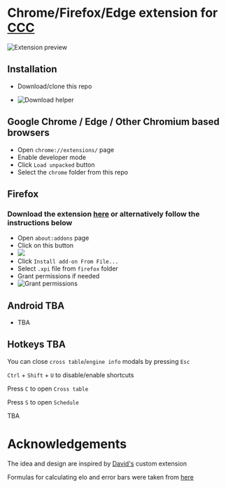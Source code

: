 # Chrome/Firefox/Edge extension for [CCC](https://www.chess.com/computer-chess-championship#)

![Extension preview](https://github.com/truekendor/better-ccc-extension/blob/main/img/preview.webp)

## Installation

  - Download/clone this repo

  - ![Download helper](https://github.com/truekendor/better-ccc-extension/blob/main/img/download.webp)
 
## Google Chrome / Edge / Other Chromium based browsers 
  - Open `chrome://extensions/` page
  - Enable developer mode
  - Click `Load unpacked` button
  - Select the `chrome` folder from this repo
## Firefox
  
  ### Download the extension [here](https://addons.mozilla.org/en-US/firefox/addon/better-ccc/) or alternatively follow the instructions below

  - Open `about:addons` page
  - Click on this button
  - ![](https://github.com/truekendor/better-ccc-extension/blob/main/img/firefox_where.webp)
  - Click `Install add-on From File...`
  - Select `.xpi` file from `firefox` folder
  - Grant permissions if needed
  - ![Grant permissions](https://github.com/truekendor/better-ccc-extension/blob/main/img/grant%20permissions.webp)

## Android TBA
  - TBA

## Hotkeys TBA

You can close `cross table`/`engine info` modals by pressing `Esc`

`Ctrl` + `Shift` + `U` to disable/enable shortcuts 

Press `C` to open `Cross table`

Press `S` to open `Schedule`

TBA

# Acknowledgements

The idea and design are inspired by [David's](https://github.com/dav1312) custom extension

Formulas for calculating elo and error bars were taken from [here](https://3dkingdoms.com/chess/elo.htm)
